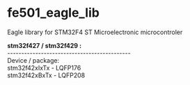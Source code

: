 # fe501_eagle_lib
Eagle library for STM32F4 ST Microelectronic microcontroler<br>


<P>
<B>stm32f427 / stm32f429 :</B><br>
--------------------------------------------<br>
Device / package:<br>
stm32f42xIxTx - LQFP176<br>
stm32f42xBxTx - LQFP208<br>
</P>
